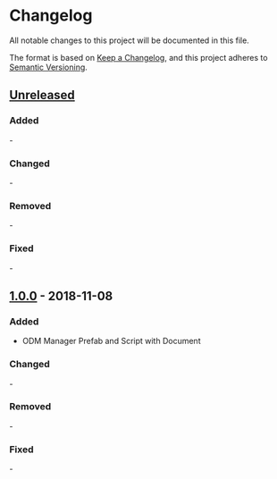 # Changelog
All notable changes to this project will be documented in this file.

The format is based on [Keep a Changelog](https://keepachangelog.com/en/1.0.0/),
and this project adheres to [Semantic Versioning](https://semver.org/spec/v2.0.0.html).

## [Unreleased]
### Added
\-

### Changed
\-

### Removed
\-

### Fixed
\-


## [1.0.0] - 2018-11-08
### Added
- ODM Manager Prefab and Script with Document

### Changed
\-

### Removed
\-

### Fixed
\-

[Unreleased]: https://github.com/ReiiYuki/ske-12-ui/compare/v1.0.0...HEAD
[1.0.0]: https://github.com/ReiiYuki/ske-12-ui/compare/72d012257422b2e90019bbebf13ae25b50d9a31bf4...v1.0.0
